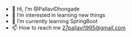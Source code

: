 - 👋 Hi, I’m @PallaviDhongade
- 👀 I’m interested in learning new things
- 🌱 I’m currently learning SpringBoot 
- 📫 How to reach me 27pallavi1995@gmail.com

<!---
PallaviDhongade/PallaviDhongade is a ✨ special ✨ repository because its `README.md` (this file) appears on your GitHub profile.
You can click the Preview link to take a look at your changes.
--->
